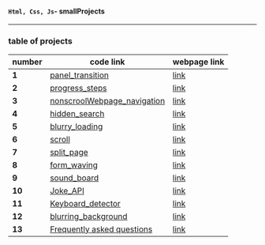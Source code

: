 #### `Html, Css, Js`- smallProjects

---

### table of projects

| number | code link |webpage link|
| ------ | ------------------------------------------------------------------------------------------------------------------ |---------|
| **1**  | [panel_transition](https://github.com/ddatunashvili/smallProjects/tree/master/panel_transition "panel_transition") |[link](https://ddatunashvili.github.io/smallProjects/panel_transition/index.html)|
| **2**  | [progress_steps](https://github.com/ddatunashvili/smallProjects/tree/master/progress_steps "progress_steps")       |[link](https://ddatunashvili.github.io/smallProjects/progress_steps/index.html)|
| **3**  | [nonscroolWebpage_navigation](https://github.com/ddatunashvili/smallProjects/tree/master/navigation)               |[link](https://ddatunashvili.github.io/smallProjects/navigation/index.html)|
| **4**  | [hidden_search](https://github.com/ddatunashvili/smallProjects/tree/master/hidden_search)                             |[link](https://ddatunashvili.github.io/smallProjects/hidden_search/index.html)|
| **5**  | [blurry_loading](https://github.com/ddatunashvili/smallProjects/tree/master/blurry_loading)                        |[link](https://ddatunashvili.github.io/smallProjects/blurry_loading/index.html)|
| **6**  | [scroll](https://github.com/ddatunashvili/smallProjects/tree/master/scroll)                                        |[link](https://ddatunashvili.github.io/smallProjects/scroll/index.html)|
| **7**  | [split_page](https://github.com/ddatunashvili/smallProjects/tree/master/split_page)                                        |[link](https://ddatunashvili.github.io/smallProjects/split_page/index.html)|
| **8**  | [form_waving](https://github.com/ddatunashvili/smallProjects/tree/master/form_waving)                                        |[link](https://ddatunashvili.github.io/smallProjects/form%20_waving/index.html)|
| **9**  | [sound_board](https://github.com/ddatunashvili/smallProjects/tree/master/sound_board)                                        |[link](https://ddatunashvili.github.io/smallProjects/sound_board/index.html)|
| **10**  | [Joke_API](https://github.com/ddatunashvili/smallProjects/tree/master/Joke_API)                                        |[link](https://ddatunashvili.github.io/smallProjects/Joke_API/index.html)|
| **11**  | [Keyboard_detector](https://github.com/ddatunashvili/smallProjects/tree/master/Keyboard_detector)                                        |[link](https://ddatunashvili.github.io/smallProjects/Keyboard_detector/index.html)|
| **12**  | [blurring_background](https://github.com/ddatunashvili/smallProjects/tree/master/blurring_background)                                        |[link](https://ddatunashvili.github.io/smallProjects/blurring_background/index.html)|
| **13**  | [Frequently asked questions](https://github.com/ddatunashvili/smallProjects/tree/master/FAQ)                                        |[link](https://ddatunashvili.github.io/smallProjects/FAQ/index.html)|

